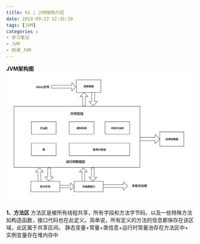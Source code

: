 ```yaml
---
title: 01 | JVM架构介绍
date: 2019-09-22 12:35:19
tags: [JVM]
categories :
- 学习笔记
- JVM
- 网课_JVM
---
```


**JVM架构图**
![](网课_JVM_01_jvm架构介绍\jvm架构.png)

**1、方法区**
方法区是被所有线程共享，所有字段和方法字节码，以及一些特殊方法如构造函数，接口代码也在此定义。简单说，所有定义的方法的信息都保存在该区域，此区属于共享区间。
静态变量+常量+类信息+运行时常量池存在方法区中+
实例变量存在堆内存中